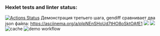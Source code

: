 ### Hexlet tests and linter status:
[![Actions Status](https://github.com/durgedancing/frontend-project-lvl2/workflows/hexlet-check/badge.svg)](https://github.com/durgedancing/frontend-project-lvl2/actions)
Демонстрация третьего шага, gendiff сравнивает два json файла:
https://asciinema.org/a/plpNEnSHoUd7tHO8oSktOAfE1
<a href="https://codeclimate.com/github/codeclimate/codeclimate/maintainability"><img src="https://api.codeclimate.com/v1/badges/a99a88d28ad37a79dbf6/maintainability" /></a>
<a href="https://codeclimate.com/github/codeclimate/codeclimate/test_coverage"><img src="https://api.codeclimate.com/v1/badges/a99a88d28ad37a79dbf6/test_coverage" /></a>
![cache](https://github.com/durgedancing/frontend-project-lvl2/actions/workflows/cache.yml/badge.svg)
![demo workflow](https://github.com/durgedancing/frontend-project-lvl2/actions/workflows/demo.yml/badge.svg)

